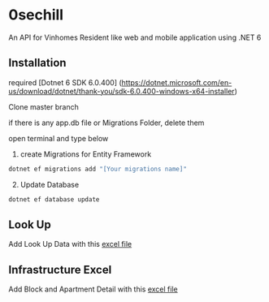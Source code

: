 # 0sechill
An API for Vinhomes Resident like web and mobile application using .NET 6

## Installation
required [Dotnet 6 SDK 6.0.400] (https://dotnet.microsoft.com/en-us/download/dotnet/thank-you/sdk-6.0.400-windows-x64-installer)

Clone master branch

if there is any app.db file or Migrations Folder, delete them

open terminal and type below

1. create Migrations for Entity Framework
```bash
dotnet ef migrations add "[Your migrations name]"
```
2. Update Database
```bash
dotnet ef database update
```

## Look Up 
Add Look Up Data with this [excel file](https://mega.nz/file/55MAhL4D#Qj_bMHaprKeGx4qAI0uuN9Z0WpXSjL3MW2fvIuClkGo)

## Infrastructure Excel
Add Block and Apartment Detail with this [excel file](https://mega.nz/file/x19hBCpa#ONAk9B7P87-VvNGBRmMnUpKFn_0GwEQrqY1P4Mlm6og)
